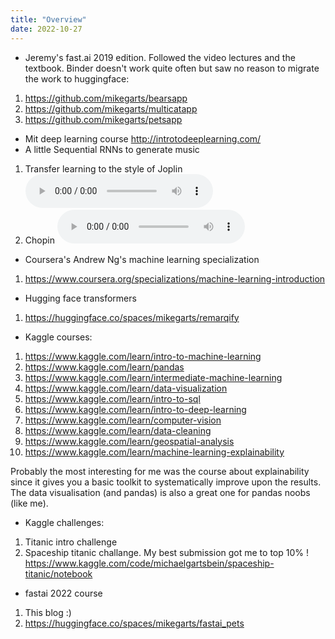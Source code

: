 ```yaml
---
title: "Overview"
date: 2022-10-27
---
```


* Jeremy's fast.ai 2019 edition. Followed the video lectures and the textbook. 
  Binder doesn't work quite often but saw no reason to migrate the work to huggingface:
1. https://github.com/mikegarts/bearsapp
2. https://github.com/mikegarts/multicatapp
3. https://github.com/mikegarts/petsapp

* Mit deep learning course  http://introtodeeplearning.com/
* A little Sequential RNNs to generate music
1. Transfer learning to the style of Joplin 
   <audio controls> <source src="../resouces/j_1_965.wav" type="audio/wav"> Your browser does not support the audio element. </audio>
2. Chopin 
   <audio controls> <source src="../resouces/chopinpreludes_0_5550.wav.wav" type="audio/wav"> Your browser does not support the audio element. </audio>

* Coursera's Andrew Ng's machine learning specialization
1. https://www.coursera.org/specializations/machine-learning-introduction

* Hugging face transformers
1. https://huggingface.co/spaces/mikegarts/remarqify

* Kaggle courses:
1. https://www.kaggle.com/learn/intro-to-machine-learning
2. https://www.kaggle.com/learn/pandas
3. https://www.kaggle.com/learn/intermediate-machine-learning
4. https://www.kaggle.com/learn/data-visualization
5. https://www.kaggle.com/learn/intro-to-sql
6. https://www.kaggle.com/learn/intro-to-deep-learning
7. https://www.kaggle.com/learn/computer-vision
8. https://www.kaggle.com/learn/data-cleaning
9. https://www.kaggle.com/learn/geospatial-analysis
10. https://www.kaggle.com/learn/machine-learning-explainability

Probably the most interesting for me was the course about explainability since it gives you a basic toolkit to 
systematically improve upon the results. 
The data visualisation (and pandas) is also a great one for pandas noobs (like me). 


* Kaggle challenges:
1. Titanic intro challenge
2. Spaceship titanic challange. My best submission got me to top 10% !
   https://www.kaggle.com/code/michaelgartsbein/spaceship-titanic/notebook

* fastai 2022 course
1. This blog :)
2. https://huggingface.co/spaces/mikegarts/fastai_pets
